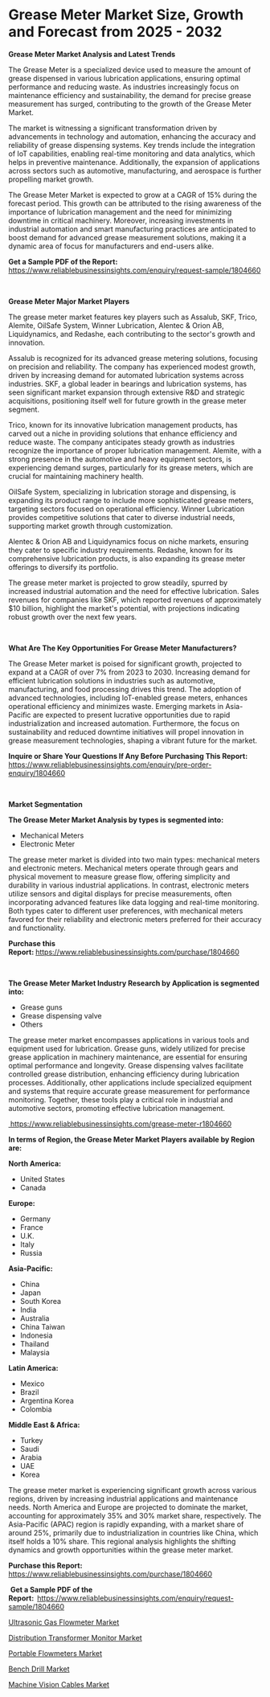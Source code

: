 <p><h1>Grease Meter Market Size, Growth and Forecast from 2025 - 2032</h1></p><p><strong>Grease Meter Market Analysis and Latest Trends</strong></p>
<p><p>The Grease Meter is a specialized device used to measure the amount of grease dispensed in various lubrication applications, ensuring optimal performance and reducing waste. As industries increasingly focus on maintenance efficiency and sustainability, the demand for precise grease measurement has surged, contributing to the growth of the Grease Meter Market.</p><p>The market is witnessing a significant transformation driven by advancements in technology and automation, enhancing the accuracy and reliability of grease dispensing systems. Key trends include the integration of IoT capabilities, enabling real-time monitoring and data analytics, which helps in preventive maintenance. Additionally, the expansion of applications across sectors such as automotive, manufacturing, and aerospace is further propelling market growth.</p><p>The Grease Meter Market is expected to grow at a CAGR of 15% during the forecast period. This growth can be attributed to the rising awareness of the importance of lubrication management and the need for minimizing downtime in critical machinery. Moreover, increasing investments in industrial automation and smart manufacturing practices are anticipated to boost demand for advanced grease measurement solutions, making it a dynamic area of focus for manufacturers and end-users alike.</p></p>
<p><strong>Get a Sample PDF of the Report:&nbsp;</strong> <a href="https://www.reliablebusinessinsights.com/enquiry/request-sample/1804660?utm_campaign=63&utm_medium=2&utm_source=Github&utm_content=ia&utm_term=19022025&utm_id=grease-meter">https://www.reliablebusinessinsights.com/enquiry/request-sample/1804660</a></p>
<p>&nbsp;</p>
<p><strong>Grease Meter Major Market Players</strong></p>
<p><p>The grease meter market features key players such as Assalub, SKF, Trico, Alemite, OilSafe System, Winner Lubrication, Alentec & Orion AB, Liquidynamics, and Redashe, each contributing to the sector's growth and innovation. </p><p>Assalub is recognized for its advanced grease metering solutions, focusing on precision and reliability. The company has experienced modest growth, driven by increasing demand for automated lubrication systems across industries. SKF, a global leader in bearings and lubrication systems, has seen significant market expansion through extensive R&D and strategic acquisitions, positioning itself well for future growth in the grease meter segment.</p><p>Trico, known for its innovative lubrication management products, has carved out a niche in providing solutions that enhance efficiency and reduce waste. The company anticipates steady growth as industries recognize the importance of proper lubrication management. Alemite, with a strong presence in the automotive and heavy equipment sectors, is experiencing demand surges, particularly for its grease meters, which are crucial for maintaining machinery health.</p><p>OilSafe System, specializing in lubrication storage and dispensing, is expanding its product range to include more sophisticated grease meters, targeting sectors focused on operational efficiency. Winner Lubrication provides competitive solutions that cater to diverse industrial needs, supporting market growth through customization.</p><p>Alentec & Orion AB and Liquidynamics focus on niche markets, ensuring they cater to specific industry requirements. Redashe, known for its comprehensive lubrication products, is also expanding its grease meter offerings to diversify its portfolio.</p><p>The grease meter market is projected to grow steadily, spurred by increased industrial automation and the need for effective lubrication. Sales revenues for companies like SKF, which reported revenues of approximately $10 billion, highlight the market's potential, with projections indicating robust growth over the next few years.</p></p>
<p>&nbsp;</p>
<p><strong>What Are The Key Opportunities For Grease Meter Manufacturers?</strong></p>
<p><p>The Grease Meter market is poised for significant growth, projected to expand at a CAGR of over 7% from 2023 to 2030. Increasing demand for efficient lubrication solutions in industries such as automotive, manufacturing, and food processing drives this trend. The adoption of advanced technologies, including IoT-enabled grease meters, enhances operational efficiency and minimizes waste. Emerging markets in Asia-Pacific are expected to present lucrative opportunities due to rapid industrialization and increased automation. Furthermore, the focus on sustainability and reduced downtime initiatives will propel innovation in grease measurement technologies, shaping a vibrant future for the market.</p></p>
<p><strong>Inquire or Share Your Questions If Any Before Purchasing This Report:</strong> <a href="https://www.reliablebusinessinsights.com/enquiry/pre-order-enquiry/1804660?utm_campaign=63&utm_medium=2&utm_source=Github&utm_content=ia&utm_term=19022025&utm_id=grease-meter">https://www.reliablebusinessinsights.com/enquiry/pre-order-enquiry/1804660</a></p>
<p>&nbsp;</p>
<p><strong>Market Segmentation</strong></p>
<p><strong>The Grease Meter Market Analysis by types is segmented into:</strong></p>
<p><ul><li>Mechanical Meters</li><li>Electronic Meter</li></ul></p>
<p><p>The grease meter market is divided into two main types: mechanical meters and electronic meters. Mechanical meters operate through gears and physical movement to measure grease flow, offering simplicity and durability in various industrial applications. In contrast, electronic meters utilize sensors and digital displays for precise measurements, often incorporating advanced features like data logging and real-time monitoring. Both types cater to different user preferences, with mechanical meters favored for their reliability and electronic meters preferred for their accuracy and functionality.</p></p>
<p><strong>Purchase this Report:&nbsp;</strong><a href="https://www.reliablebusinessinsights.com/purchase/1804660?utm_campaign=63&utm_medium=2&utm_source=Github&utm_content=ia&utm_term=19022025&utm_id=grease-meter">https://www.reliablebusinessinsights.com/purchase/1804660</a></p>
<p>&nbsp;</p>
<p><strong>The Grease Meter Market Industry Research by Application is segmented into:</strong></p>
<p><ul><li>Grease guns</li><li>Grease dispensing valve</li><li>Others</li></ul></p>
<p><p>The grease meter market encompasses applications in various tools and equipment used for lubrication. Grease guns, widely utilized for precise grease application in machinery maintenance, are essential for ensuring optimal performance and longevity. Grease dispensing valves facilitate controlled grease distribution, enhancing efficiency during lubrication processes. Additionally, other applications include specialized equipment and systems that require accurate grease measurement for performance monitoring. Together, these tools play a critical role in industrial and automotive sectors, promoting effective lubrication management.</p></p>
<p><a href="https://www.reliablebusinessinsights.com/grease-meter-r1804660?utm_campaign=63&utm_medium=2&utm_source=Github&utm_content=ia&utm_term=19022025&utm_id=grease-meter">&nbsp;https://www.reliablebusinessinsights.com/grease-meter-r1804660</a></p>
<p><strong>In terms of Region, the Grease Meter Market Players available by Region are:</strong></p>
<p>
    <p> <strong> North America: </strong>
        <ul>
            <li>United States</li>
            <li>Canada</li>
        </ul>
        </p> 
    <p> <strong> Europe: </strong>
        <ul>
            <li>Germany</li>
            <li>France</li>
            <li>U.K.</li>
            <li>Italy</li>
            <li>Russia</li>
        </ul>
        </p> 
    <p> <strong> Asia-Pacific: </strong>
        <ul>
            <li>China</li>
            <li>Japan</li>
            <li>South Korea</li>
            <li>India</li>
            <li>Australia</li>
            <li>China Taiwan</li>
            <li>Indonesia</li>
            <li>Thailand</li>
            <li>Malaysia</li>
        </ul>
        </p> 
    <p> <strong> Latin America: </strong>
        <ul>
            <li>Mexico</li>
            <li>Brazil</li>
            <li>Argentina Korea</li>
            <li>Colombia</li>
        </ul>
        </p> 
    <p> <strong> Middle East & Africa: </strong>
        <ul>
            <li>Turkey</li>
            <li>Saudi</li>
            <li>Arabia</li>
            <li>UAE</li>
            <li>Korea</li>
        </ul>
    </p>
    </p>
<p><p>The grease meter market is experiencing significant growth across various regions, driven by increasing industrial applications and maintenance needs. North America and Europe are projected to dominate the market, accounting for approximately 35% and 30% market share, respectively. The Asia-Pacific (APAC) region is rapidly expanding, with a market share of around 25%, primarily due to industrialization in countries like China, which itself holds a 10% share. This regional analysis highlights the shifting dynamics and growth opportunities within the grease meter market.</p></p>
<p><strong>Purchase this Report: </strong><a href="https://www.reliablebusinessinsights.com/purchase/1804660?utm_campaign=63&utm_medium=2&utm_source=Github&utm_content=ia&utm_term=19022025&utm_id=grease-meter">https://www.reliablebusinessinsights.com/purchase/1804660</a></p>
<p>&nbsp;<strong>Get a Sample PDF of the Report:&nbsp;&nbsp;</strong><a href="https://www.reliablebusinessinsights.com/enquiry/request-sample/1804660?utm_campaign=63&utm_medium=2&utm_source=Github&utm_content=ia&utm_term=19022025&utm_id=grease-meter">https://www.reliablebusinessinsights.com/enquiry/request-sample/1804660</a></p>
<p><strong></strong></p>
<p><p><a href="https://github.com/muvdibezuh/Market-Research-Report-List-1/blob/main/ultrasonic-gas-flowmeter-market.md?utm_campaign=63&utm_medium=2&utm_source=Github&utm_content=ia&utm_term=19022025&utm_id=grease-meter">Ultrasonic Gas Flowmeter Market</a></p><p><a href="https://github.com/biyajausenik/Market-Research-Report-List-1/blob/main/distribution-transformer-monitor-market.md?utm_campaign=63&utm_medium=2&utm_source=Github&utm_content=ia&utm_term=19022025&utm_id=grease-meter">Distribution Transformer Monitor Market</a></p><p><a href="https://github.com/dailyspunj47/Market-Research-Report-List-1/blob/main/portable-flowmeters-market.md?utm_campaign=63&utm_medium=2&utm_source=Github&utm_content=ia&utm_term=19022025&utm_id=grease-meter">Portable Flowmeters Market</a></p><p><a href="https://github.com/momossidram/Market-Research-Report-List-1/blob/main/bench-drill-market.md?utm_campaign=63&utm_medium=2&utm_source=Github&utm_content=ia&utm_term=19022025&utm_id=grease-meter">Bench Drill Market</a></p><p><a href="https://github.com/ajayanhaizan/Market-Research-Report-List-1/blob/main/machine-vision-cables-market.md?utm_campaign=63&utm_medium=2&utm_source=Github&utm_content=ia&utm_term=19022025&utm_id=grease-meter">Machine Vision Cables Market</a></p></p>